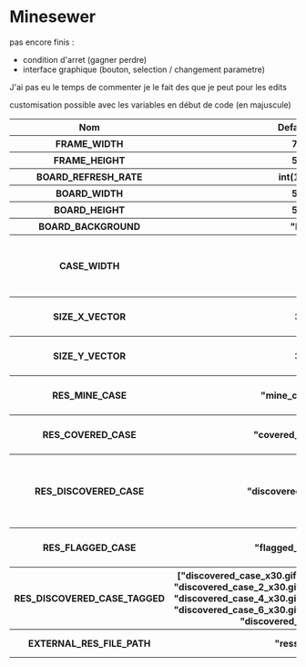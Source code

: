 # Minesewer
<p style="bborder: 3px solid black">pas encore finis :  
	<ul><li>condition d'arret (gagner perdre)</li>  
	<li>interface graphique (bouton, selection / changement parametre)</li></ul>  </p>
	
 J'ai pas eu le temps de commenter je le fait des que je peut pour les edits
  
customisation possible avec les variables en début de code (en majuscule)  
 <table>
 	<tr> 
 		<th> 
 			Nom
 		</th>
 		<th> 
 			Default value
 		</th>
 		<th> 
 			comment
 		</th>
 	</tr>
 	<tr> 
 		<th> 
 			FRAME_WIDTH
 		</th>
 		<th> 
 			 700 px
 		</th>
 		<th> 
 		</th>
 	</tr>
 	<tr> 
 		<th> 
 			FRAME_HEIGHT
 		</th>
 		<th> 
 		 	500 px
 		</th>
 		<th> 
 		</th>
 	</tr>
 	<tr> 
 		<th> 
			BOARD_REFRESH_RATE
 		</th>
 		<th> 
 			int(1000/60)
 		</th>
 		<th> 
 			the value is in ms
 		</th>
 	</tr>
 	<tr> 
 		<th> 
 			BOARD_WIDTH
 		</th>
 		<th> 
 		 	500 px
 		</th>
 		<th> 
 		</th>
 	</tr>
 	<tr> 
 		<th> 
 			BOARD_HEIGHT
 		</th>
 		<th> 
 			500 px
 		</th>
 		<th> 
 		</th>
 	</tr>
 	<tr> 
 		<th> 
 			BOARD_BACKGROUND
 		</th>
 		<th> 
 			"black"
 		</th>
 		<th> 
 		</th>
 	</tr>
 	<tr> 
 		<th> 
 			CASE_WIDTH
 		</th>
 		<th> 
 			1
 		</th>
 		<th> 
 			CASE_HEIGHT == CASE_WIDTH  1 represent the relation with the vector X and Y (1*SIZE_X_VECTOR, 1*SIZE_X_VECTOR)
 		</th>
 	</tr>
 	<tr> 
 		<th> 
 			SIZE_X_VECTOR
 		</th>
 		<th> 
 			30 px
 		</th>
 		<th> 
 			if you want to change the scale of the canvas you also need to resize the textures
 		</th>
 	</tr>
 	<tr> 
 		<th> 
 			SIZE_Y_VECTOR
 		</th>
 		<th> 
 			30 px
 		</th>
 		<th> 
 			if you want to change the scale of the canvas you also need to resize the textures
 		</th>
 	</tr>
 	<tr> 
 		<th> 
 			RES_MINE_CASE
 		</th>
 		<th> 
 			"mine_case_x30.gif"
 		</th>
 		<th> 
 			only the file name, will be concatenatedwith the EXTERNAL_RES_FILE_PATH
 		</th>
 	</tr>
 	<tr> 
 		<th> 
 			RES_COVERED_CASE
 		</th>
 		<th> 
 			"covered_case_x30.gif"
 		</th>
 		<th> 
 			only the file name, will be concatenatedwith the EXTERNAL_RES_FILE_PATH
 		</th>
 	</tr>
 	<tr> 
 		<th> 
 			RES_DISCOVERED_CASE
 		</th>
 		<th> 
 			"discovered_case_x30.gif"
 		</th>
 		<th> 
 			only the file name, will be concatenatedwith the EXTERNAL_RES_FILE_PATH. Cette variable n'est pas utilisée deja comprise dans RES_DISCOVERED_CASE_TAGGED
 		</th>
 	</tr>
 	<tr>
 		<th> 
 			RES_FLAGGED_CASE
 		</th>
 		<th> 
 			"flagged_case_x30.gif"
 		</th>
 		<th> 
 			only the file name, will be concatenatedwith the EXTERNAL_RES_FILE_PATH
 		</th>
 	</tr>
 	<tr> 
 		<th> 
 			RES_DISCOVERED_CASE_TAGGED
 		</th>
 		<th> 
 			["discovered_case_x30.gif","discovered_case_1_x30.gif",  "discovered_case_2_x30.gif","discovered_case_3_x30.gif",   "discovered_case_4_x30.gif","discovered_case_5_x30.gif",  "discovered_case_6_x30.gif","discovered_case_7_x30.gif",  "discovered_case_8_x30.gif"]
 		</th>
 		<th> 
 			only the file name, will be concatenatedwith the EXTERNAL_RES_FILE_PATH
 		</th>
 	</tr>
 	<tr>
 		<th>
 			EXTERNAL_RES_FILE_PATH
 		</th>
 		<th>
 			"ressources\\"
 		</th>
 		<th>
 			absolute name or relative name to the file minesewer.py
 		</th>
 	</tr>

</table>
 	


  
